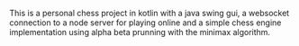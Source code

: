 This is a personal chess project in kotlin with a java swing gui, a websocket connection to a node server for playing online and a simple chess engine implementation using alpha beta prunning with the minimax algorithm.

